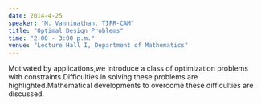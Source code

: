 ```yaml
---
date: 2014-4-25
speaker: "M. Vanninathan, TIFR-CAM"
title: "Optimal Design Problems"
time: "2:00 - 3:00 p.m."
venue: "Lecture Hall I, Department of Mathematics"
---
```

Motivated by applications,we introduce a class of optimization problems
with constraints.Difficulties in solving these problems are
highlighted.Mathematical developments to overcome these difficulties are
discussed.

